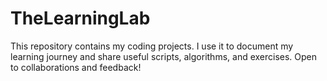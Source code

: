 # TheLearningLab
This repository contains my coding projects. I use it to document my learning journey and share useful scripts, algorithms, and exercises. Open to collaborations and feedback!
